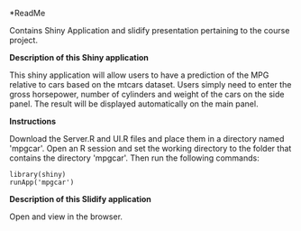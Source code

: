 *ReadMe

Contains Shiny Application and slidify presentation pertaining to the course project.

**Description of this Shiny application**

This shiny application will allow users to have a prediction of the MPG relative to cars based on the mtcars dataset. Users simply need to enter the gross horsepower, number of cylinders and weight of the cars on the side panel. The result will be displayed automatically on the main panel.

**Instructions**

Download the Server.R and UI.R files and place them in a directory named 'mpgcar'.
Open an R session and set the working directory to the folder that contains the directory 'mpgcar'. Then run the following commands:

````{r}
library(shiny)
runApp('mpgcar')
````

**Description of this Slidify application**

Open and view in the browser.